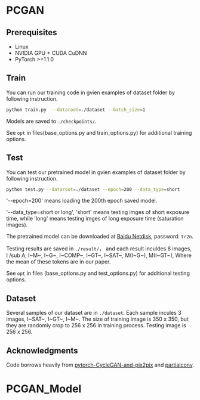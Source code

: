 
# PCGAN 

## Prerequisites
- Linux 
- NVIDIA GPU + CUDA CuDNN 
- PyTorch >=1.1.0

## Train
You can run our training code in gvien examples of dataset folder by following instruction.
```bash
python train.py  --dataroot=./dataset --batch_size=1
```
Models are saved to `./checkpoints/`.

See `opt` in files(base_options.py and train_options.py) for additional training options.

## Test
You can test our pretrained model in gvien examples of dataset folder by following instruction.
```bash
python test.py --dataroot=./dataset --epoch=200 --data_type=short
```
'--epoch=200' means loading the 200th epoch saved model.

'--data_type=short or long', 'short' means testing imges of short exposure time, while 'long' means testing imges of long exposure time (saturation images).

The pretrained model can be downloaded at [Baidu Netdisk](https://pan.baidu.com/s/1ET_HHdvNyI8l-gjHg31ceg), password: `tr2n`.

Testing results are saved in `./result/`， and each result inculdes 8 images, I /sub A, I~M~, I~G~, I~COMP~, I~GT~, I~SAT~, M(I~G~), M(I~GT~), Where the mean of these tokens are in our paper.

See `opt` in files (base_options.py and test_options.py) for additional testing options.

## Dataset
Several samples of our dataset are in `./dataset`. Each sample incules 3 images, I~SAT~, I~GT~, I~M~. The size of training image is 350 x 350, but they are randomly crop to 256 x 256 in training process. Testing image is 256 x 256. 

## Acknowledgments
Code borrows heavily from [pytorch-CycleGAN-and-pix2pix](https://github.com/junyanz/pytorch-CycleGAN-and-pix2pix) and [partialconv](https://github.com/NVIDIA/partialconv). 
# PCGAN_Model
